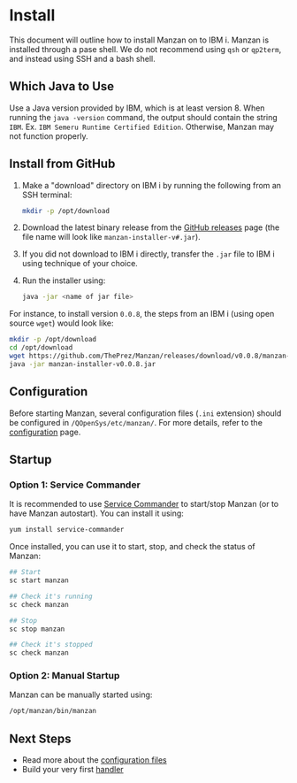 # Install

This document will outline how to install Manzan on to IBM i. Manzan is installed through a pase shell. We do not recommend using `qsh` or `qp2term`, and instead using SSH and a bash shell.

## Which Java to Use

Use a Java version provided by IBM, which is at least version 8. When running the `java -version` command, the output should contain the string `IBM`. Ex. `IBM Semeru Runtime Certified Edition`. Otherwise, Manzan may not function properly.

## Install from GitHub

1. Make a "download" directory on IBM i by running the following from an SSH terminal:

    ```sh
    mkdir -p /opt/download
    ```

2. Download the latest binary release from the [GitHub releases](https://github.com/ThePrez/Manzan/releases) page (the file name will look like `manzan-installer-v#.jar`).

3. If you did not download to IBM i directly, transfer the `.jar` file to IBM i using technique of your choice.

4. Run the installer using:

    ```sh
    java -jar <name of jar file>
    ```

For instance, to install version `0.0.8`, the steps from an IBM i (using open source `wget`) would look like:

```bash
mkdir -p /opt/download
cd /opt/download
wget https://github.com/ThePrez/Manzan/releases/download/v0.0.8/manzan-installer-v0.0.8.jar
java -jar manzan-installer-v0.0.8.jar
```

## Configuration

Before starting Manzan, several configuration files (`.ini` extension) should be configured in `/QOpenSys/etc/manzan/`. For more details, refer to the [configuration](/config/index.md) page.

## Startup

### Option 1: Service Commander

It is recommended to use [Service Commander](https://theprez.github.io/ServiceCommander-IBMi/#service-commander-for-ibm-i) to start/stop Manzan (or to have Manzan autostart). You can install it using:

```sh
yum install service-commander
```

Once installed, you can use it to start, stop, and check the status of Manzan:

```sh
## Start
sc start manzan

## Check it's running
sc check manzan

## Stop
sc stop manzan

## Check it's stopped
sc check manzan
```

### Option 2: Manual Startup

Manzan can be manually started using:

```sh
/opt/manzan/bin/manzan
```

## Next Steps

* Read more about the [configuration files](/config/index.md)
* Build your very first [handler](config/examples/file.md)